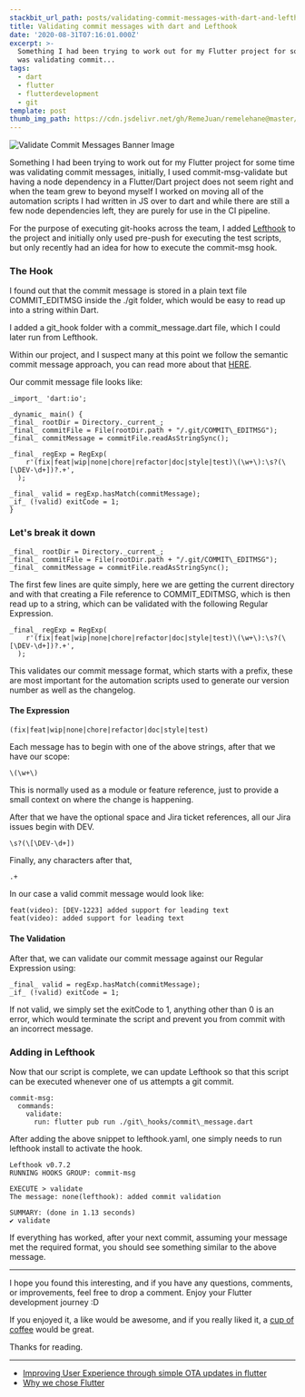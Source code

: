 ```yaml
---
stackbit_url_path: posts/validating-commit-messages-with-dart-and-lefthook
title: Validating commit messages with dart and Lefthook
date: '2020-08-31T07:16:01.000Z'
excerpt: >-
  Something I had been trying to work out for my Flutter project for some time
  was validating commit...
tags:
  - dart
  - flutter
  - flutterdevelopment
  - git
template: post
thumb_img_path: https://cdn.jsdelivr.net/gh/RemeJuan/remelehane@master/uPic/1*kproRaJTnQivymfDqsxTkg.jpeg
---
```



![Validate Commit Messages Banner Image](https://cdn.jsdelivr.net/gh/RemeJuan/remelehane@master/uPic/1*kproRaJTnQivymfDqsxTkg.jpeg)

Something I had been trying to work out for my Flutter project for some time was validating commit messages, initially, I used commit-msg-validate but having a node dependency in a Flutter/Dart project does not seem right and when the team grew to beyond myself I worked on moving all of the automation scripts I had written in JS over to dart and while there are still a few node dependencies left, they are purely for use in the CI pipeline.

For the purpose of executing git-hooks across the team, I added [Lefthook](https://github.com/Arkweid/lefthook) to the project and initially only used pre-push for executing the test scripts, but only recently had an idea for how to execute the commit-msg hook.

### The Hook

I found out that the commit message is stored in a plain text file COMMIT\_EDITMSG inside the ./git folder, which would be easy to read up into a string within Dart.

I added a git\_hook folder with a commit\_message.dart file, which I could later run from Lefthook.

Within our project, and I suspect many at this point we follow the semantic commit message approach, you can read more about that [HERE](https://nitayneeman.com/posts/understanding-semantic-commit-messages-using-git-and-angular/).

Our commit message file looks like:


```
_import_ 'dart:io';

_dynamic_ main() {
_final_ rootDir = Directory._current_;
_final_ commitFile = File(rootDir.path + "/.git/COMMIT\_EDITMSG");
_final_ commitMessage = commitFile.readAsStringSync();

_final_ regExp = RegExp(
    r'(fix|feat|wip|none|chore|refactor|doc|style|test)\(\w+\):\s?(\[\DEV-\d+])?.+',
  );

_final_ valid = regExp.hasMatch(commitMessage);
_if_ (!valid) exitCode = 1;
}
```


### Let's break it down


```
_final_ rootDir = Directory._current_;
_final_ commitFile = File(rootDir.path + "/.git/COMMIT\_EDITMSG");
_final_ commitMessage = commitFile.readAsStringSync();
```


The first few lines are quite simply, here we are getting the current directory and with that creating a File reference to COMMIT\_EDITMSG, which is then read up to a string, which can be validated with the following Regular Expression.


```
_final_ regExp = RegExp(
    r'(fix|feat|wip|none|chore|refactor|doc|style|test)\(\w+\):\s?(\[\DEV-\d+])?.+',
  );
```


This validates our commit message format, which starts with a prefix, these are most important for the automation scripts used to generate our version number as well as the changelog.

#### The Expression


```
(fix|feat|wip|none|chore|refactor|doc|style|test)
```


Each message has to begin with one of the above strings, after that we have our scope:


```
\(\w+\)
```


This is normally used as a module or feature reference, just to provide a small context on where the change is happening.

After that we have the optional space and Jira ticket references, all our Jira issues begin with DEV.


```
\s?(\[\DEV-\d+])
```


Finally, any characters after that,


```
.+
```


In our case a valid commit message would look like:


```
feat(video): [DEV-1223] added support for leading text
feat(video): added support for leading text
```


#### The Validation

After that, we can validate our commit message against our Regular Expression using:


```
_final_ valid = regExp.hasMatch(commitMessage);
_if_ (!valid) exitCode = 1;
```


If not valid, we simply set the exitCode to 1, anything other than 0 is an error, which would terminate the script and prevent you from commit with an incorrect message.

### Adding in Lefthook

Now that our script is complete, we can update Lefthook so that this script can be executed whenever one of us attempts a git commit.


```
commit-msg:
  commands:
    validate:
      run: flutter pub run ./git\_hooks/commit\_message.dart
```


After adding the above snippet to lefthook.yaml, one simply needs to run lefthook install to activate the hook.


```
Lefthook v0.7.2
RUNNING HOOKS GROUP: commit-msg

EXECUTE > validate
The message: none(lefthook): added commit validation

SUMMARY: (done in 1.13 seconds)
✔️ validate
```


If everything has worked, after your next commit, assuming your message met the required format, you should see something similar to the above message.

****

I hope you found this interesting, and if you have any questions, comments, or improvements, feel free to drop a comment. Enjoy your Flutter development journey :D

If you enjoyed it, a like would be awesome, and if you really liked it, a [cup of coffee](https://www.buymeacoffee.com/remelehane) would be great.

Thanks for reading.

****

- [Improving User Experience through simple OTA updates in flutter](https://remelehane.dev/posts/improving-user-experience-through-simple-ota-updates-in-flutter/)
- [Why we chose Flutter](https://remelehane.dev/posts/why-we-chose-flutter/)
